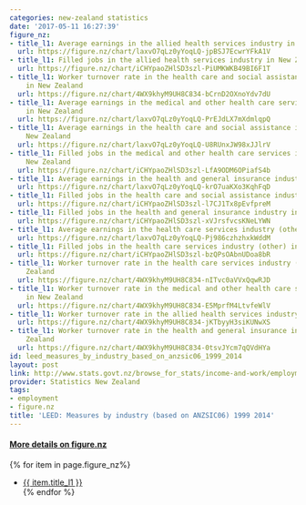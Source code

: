 ```yaml
---
categories: new-zealand statistics
date: '2017-05-11 16:27:39'
figure_nz:
- title_l1: Average earnings in the allied health services industry in New Zealand
  url: https://figure.nz/chart/laxvO7qLz0yYoqLQ-jpBSJ7EcwrYFkA1V
- title_l1: Filled jobs in the allied health services industry in New Zealand
  url: https://figure.nz/chart/iCHYpaoZHlSD3szl-PiUMKWKB49BI6F1T
- title_l1: Worker turnover rate in the health care and social assistance industry
    in New Zealand
  url: https://figure.nz/chart/4WX9khyM9UH8C834-bCrnD2OXnoYdv7dU
- title_l1: Average earnings in the medical and other health care services industry
    in New Zealand
  url: https://figure.nz/chart/laxvO7qLz0yYoqLQ-PrEJdLX7mXdmlqpQ
- title_l1: Average earnings in the health care and social assistance industry in
    New Zealand
  url: https://figure.nz/chart/laxvO7qLz0yYoqLQ-U8RUnxJW98xJJlrV
- title_l1: Filled jobs in the medical and other health care services industry in
    New Zealand
  url: https://figure.nz/chart/iCHYpaoZHlSD3szl-LfA9ODM6OPiafS4b
- title_l1: Average earnings in the health and general insurance industry in New Zealand
  url: https://figure.nz/chart/laxvO7qLz0yYoqLQ-krO7uaKXo3KqhFqD
- title_l1: Filled jobs in the health care and social assistance industry in New Zealand
  url: https://figure.nz/chart/iCHYpaoZHlSD3szl-l7CJ1Tx8pEvfpreM
- title_l1: Filled jobs in the health and general insurance industry in New Zealand
  url: https://figure.nz/chart/iCHYpaoZHlSD3szl-xVJrsfvcsKNeLYWN
- title_l1: Average earnings in the health care services industry (other) in New Zealand
  url: https://figure.nz/chart/laxvO7qLz0yYoqLQ-Pj986czhzhxkWddM
- title_l1: Filled jobs in the health care services industry (other) in New Zealand
  url: https://figure.nz/chart/iCHYpaoZHlSD3szl-bzQPsOAbnUDoa8bR
- title_l1: Worker turnover rate in the health care services industry (other) in New
    Zealand
  url: https://figure.nz/chart/4WX9khyM9UH8C834-nITvc0aVVxQqwRJD
- title_l1: Worker turnover rate in the medical and other health care services industry
    in New Zealand
  url: https://figure.nz/chart/4WX9khyM9UH8C834-E5MprfM4LtvfeWlV
- title_l1: Worker turnover rate in the allied health services industry in New Zealand
  url: https://figure.nz/chart/4WX9khyM9UH8C834-jKTbyyH3siKUNwXS
- title_l1: Worker turnover rate in the health and general insurance industry in New
    Zealand
  url: https://figure.nz/chart/4WX9khyM9UH8C834-0tsvJYcm7qQVdHYa
id: leed_measures_by_industry_based_on_anzsic06_1999_2014
layout: post
link: http://www.stats.govt.nz/browse_for_stats/income-and-work/employment_and_unemployment/leed-annual-technical-notes.aspx
provider: Statistics New Zealand
tags:
- employment
- figure.nz
title: 'LEED: Measures by industry (based on ANZSIC06) 1999 2014'
---
```


<h4><u> More details on figure.nz</u></h4>
{% for item in page.figure_nz%}
<ul class="post-list-l2">
    <li><a href="{{ item.url }}">{{ item.title_l1 }}</a></li>
{% endfor %}
</ul>